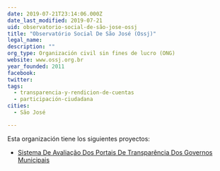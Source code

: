 ```yaml
---
date: 2019-07-21T23:14:06.000Z
date_last_modified: 2019-07-21
uid: observatorio-social-de-são-jose-ossj
title: "Observatório Social De São José (Ossj)"
legal_name: 
description: ""
org_type: Organización civil sin fines de lucro (ONG)
website: www.ossj.org.br
year_founded: 2011
facebook: 
twitter: 
tags:
  - transparencia-y-rendicion-de-cuentas
  - participación-ciudadana
cities: 
  - São José

---
```


Esta organización tiene los siguientes proyectos:

- [Sistema De Avaliação Dos Portais De Transparência Dos Governos Municipais](/proyectos/sistema-de-avaliacão-dos-portais-de-transparencia-dos-governos-municipais)
